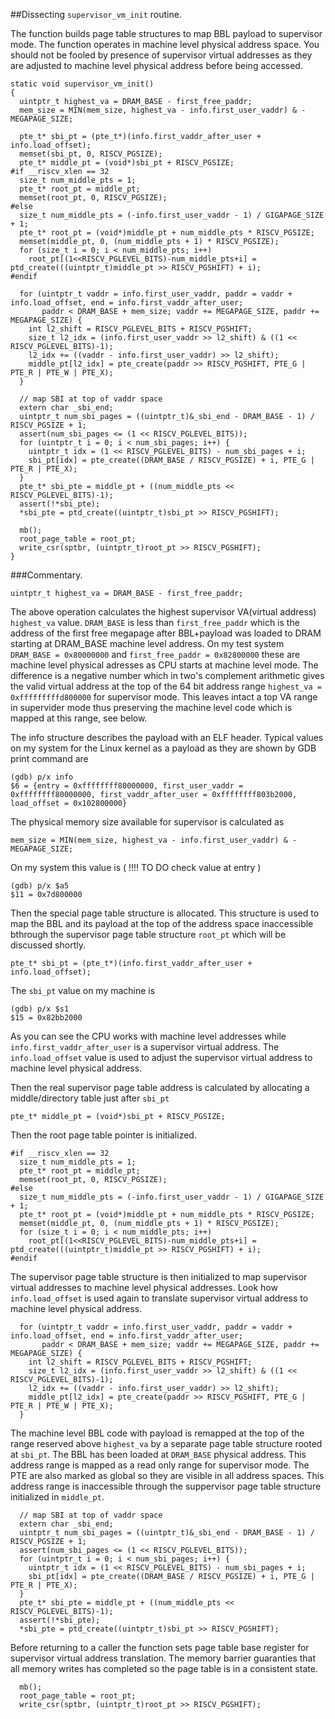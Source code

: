 
##Dissecting ```supervisor_vm_init``` routine.

The function builds page table structures to map BBL payload to supervisor mode. The function operates in machine level physical address space. You should not be fooled by presence of supervisor virtual addresses as they are adjusted to machine level physical address before being accessed. 

```
static void supervisor_vm_init()
{
  uintptr_t highest_va = DRAM_BASE - first_free_paddr;
  mem_size = MIN(mem_size, highest_va - info.first_user_vaddr) & -MEGAPAGE_SIZE;

  pte_t* sbi_pt = (pte_t*)(info.first_vaddr_after_user + info.load_offset);
  memset(sbi_pt, 0, RISCV_PGSIZE);
  pte_t* middle_pt = (void*)sbi_pt + RISCV_PGSIZE;
#if __riscv_xlen == 32
  size_t num_middle_pts = 1;
  pte_t* root_pt = middle_pt;
  memset(root_pt, 0, RISCV_PGSIZE);
#else
  size_t num_middle_pts = (-info.first_user_vaddr - 1) / GIGAPAGE_SIZE + 1;
  pte_t* root_pt = (void*)middle_pt + num_middle_pts * RISCV_PGSIZE;
  memset(middle_pt, 0, (num_middle_pts + 1) * RISCV_PGSIZE);
  for (size_t i = 0; i < num_middle_pts; i++)
    root_pt[(1<<RISCV_PGLEVEL_BITS)-num_middle_pts+i] = ptd_create(((uintptr_t)middle_pt >> RISCV_PGSHIFT) + i);
#endif

  for (uintptr_t vaddr = info.first_user_vaddr, paddr = vaddr + info.load_offset, end = info.first_vaddr_after_user;
       paddr < DRAM_BASE + mem_size; vaddr += MEGAPAGE_SIZE, paddr += MEGAPAGE_SIZE) {
    int l2_shift = RISCV_PGLEVEL_BITS + RISCV_PGSHIFT;
    size_t l2_idx = (info.first_user_vaddr >> l2_shift) & ((1 << RISCV_PGLEVEL_BITS)-1);
    l2_idx += ((vaddr - info.first_user_vaddr) >> l2_shift);
    middle_pt[l2_idx] = pte_create(paddr >> RISCV_PGSHIFT, PTE_G | PTE_R | PTE_W | PTE_X);
  }

  // map SBI at top of vaddr space
  extern char _sbi_end;
  uintptr_t num_sbi_pages = ((uintptr_t)&_sbi_end - DRAM_BASE - 1) / RISCV_PGSIZE + 1;
  assert(num_sbi_pages <= (1 << RISCV_PGLEVEL_BITS));
  for (uintptr_t i = 0; i < num_sbi_pages; i++) {
    uintptr_t idx = (1 << RISCV_PGLEVEL_BITS) - num_sbi_pages + i;
    sbi_pt[idx] = pte_create((DRAM_BASE / RISCV_PGSIZE) + i, PTE_G | PTE_R | PTE_X);
  }
  pte_t* sbi_pte = middle_pt + ((num_middle_pts << RISCV_PGLEVEL_BITS)-1);
  assert(!*sbi_pte);
  *sbi_pte = ptd_create((uintptr_t)sbi_pt >> RISCV_PGSHIFT);

  mb();
  root_page_table = root_pt;
  write_csr(sptbr, (uintptr_t)root_pt >> RISCV_PGSHIFT);
}
```

###Commentary.

```
uintptr_t highest_va = DRAM_BASE - first_free_paddr;
```
The above operation calculates the highest supervisor VA(virtual address) ```highest_va``` value. ```DRAM_BASE``` is less than ```first_free_paddr``` which is the address of the first free megapage after BBL+payload was loaded to DRAM starting at DRAM_BASE machine level address. On my test system ```DRAM_BASE = 0x80000000``` and ```first_free_paddr = 0x82800000``` these are machine level physical adresses as CPU starts at machine level mode. The difference is a negative number which in two's complement arithmetic gives the valid virtual address at the top of the 64 bit address range ```highest_va = 0xfffffffffd800000``` for supervisor mode. This leaves intact a top VA range in supervider mode thus preserving the machine level code which is mapped at this range, see below.

The info structure describes the payload with an ELF header. Typical values on my system for the Linux kernel as a payload as they are shown by GDB print command are
```
(gdb) p/x info
$6 = {entry = 0xffffffff80000000, first_user_vaddr = 0xffffffff80000000, first_vaddr_after_user = 0xffffffff803b2000, load_offset = 0x102800000}
```

The physical memory size available for supervisor is calculated as
```
mem_size = MIN(mem_size, highest_va - info.first_user_vaddr) & -MEGAPAGE_SIZE;
```
On my system this value is ( !!!! TO DO check value at entry )
```
(gdb) p/x $a5
$11 = 0x7d800000
```

Then the special page table structure is allocated. This structure is used to map the BBL and its payload at the top of the address space inaccessible bthrough the supervisor page table structure ```root_pt``` which will be discussed shortly.
```
pte_t* sbi_pt = (pte_t*)(info.first_vaddr_after_user + info.load_offset);
```
The ```sbi_pt``` value on my machine is
```
(gdb) p/x $s1
$15 = 0x82bb2000
```
As you can see the CPU works with machine level addresses while ```info.first_vaddr_after_user``` is a supervisor virtual address. The ```info.load_offset``` value is used to adjust the supervisor virtual address to machine level physical address.

Then the real supervisor page table address is calculated by allocating a middle/directory table just after ```sbi_pt```
```
pte_t* middle_pt = (void*)sbi_pt + RISCV_PGSIZE;
```
Then the root page table pointer is initialized.
```
#if __riscv_xlen == 32
  size_t num_middle_pts = 1;
  pte_t* root_pt = middle_pt;
  memset(root_pt, 0, RISCV_PGSIZE);
#else
  size_t num_middle_pts = (-info.first_user_vaddr - 1) / GIGAPAGE_SIZE + 1;
  pte_t* root_pt = (void*)middle_pt + num_middle_pts * RISCV_PGSIZE;
  memset(middle_pt, 0, (num_middle_pts + 1) * RISCV_PGSIZE);
  for (size_t i = 0; i < num_middle_pts; i++)
    root_pt[(1<<RISCV_PGLEVEL_BITS)-num_middle_pts+i] = ptd_create(((uintptr_t)middle_pt >> RISCV_PGSHIFT) + i);
#endif
```

The supervisor page table structure is then initialized to map supervisor virtual addresses to machine level physical addresses. Look how ```info.load_offset``` is used again to translate supervisor virtual address to machine level physical address.

```
  for (uintptr_t vaddr = info.first_user_vaddr, paddr = vaddr + info.load_offset, end = info.first_vaddr_after_user;
       paddr < DRAM_BASE + mem_size; vaddr += MEGAPAGE_SIZE, paddr += MEGAPAGE_SIZE) {
    int l2_shift = RISCV_PGLEVEL_BITS + RISCV_PGSHIFT;
    size_t l2_idx = (info.first_user_vaddr >> l2_shift) & ((1 << RISCV_PGLEVEL_BITS)-1);
    l2_idx += ((vaddr - info.first_user_vaddr) >> l2_shift);
    middle_pt[l2_idx] = pte_create(paddr >> RISCV_PGSHIFT, PTE_G | PTE_R | PTE_W | PTE_X);
  }
```
The machine level BBL code with payload is remapped at the top of the range reserved above ```highest_va``` by a separate page table structure rooted at ```sbi_pt```. The BBL has been loaded at ```DRAM_BASE``` physical address. This address range is mapped as a read only range for supervisor mode. The PTE are also marked as global so they are visible in all address spaces. This address range is inaccessible through the suppervisor page table structure initialized in ```middle_pt```.

```
  // map SBI at top of vaddr space
  extern char _sbi_end;
  uintptr_t num_sbi_pages = ((uintptr_t)&_sbi_end - DRAM_BASE - 1) / RISCV_PGSIZE + 1;
  assert(num_sbi_pages <= (1 << RISCV_PGLEVEL_BITS));
  for (uintptr_t i = 0; i < num_sbi_pages; i++) {
    uintptr_t idx = (1 << RISCV_PGLEVEL_BITS) - num_sbi_pages + i;
    sbi_pt[idx] = pte_create((DRAM_BASE / RISCV_PGSIZE) + i, PTE_G | PTE_R | PTE_X);
  }
  pte_t* sbi_pte = middle_pt + ((num_middle_pts << RISCV_PGLEVEL_BITS)-1);
  assert(!*sbi_pte);
  *sbi_pte = ptd_create((uintptr_t)sbi_pt >> RISCV_PGSHIFT);
```

Before returning to a caller the function sets page table base register for supervisor virtual address translation. The memory barrier guaranties that all memory writes has completed so the page table is in a consistent state.
```
  mb();
  root_page_table = root_pt;
  write_csr(sptbr, (uintptr_t)root_pt >> RISCV_PGSHIFT);
```
